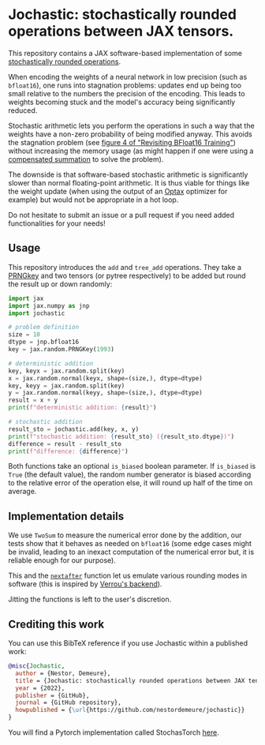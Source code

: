 # Jochastic: stochastically rounded operations between JAX tensors.

This repository contains a JAX software-based implementation of some [stochastically rounded operations](https://nhigham.com/2020/07/07/what-is-stochastic-rounding/).

When encoding the weights of a neural network in low precision (such as `bfloat16`), one runs into stagnation problems: updates end up being too small relative to the numbers the precision of the encoding.
This leads to weights becoming stuck and the model's accuracy being significantly reduced.

Stochastic arithmetic lets you perform the operations in such a way that the weights have a non-zero probability of being modified anyway.
This avoids the stagnation problem (see [figure 4 of "Revisiting BFloat16 Training"](https://arxiv.org/abs/2010.06192)) without increasing the memory usage (as might happen if one were using a [compensated summation](https://github.com/nestordemeure/pairArithmetic) to solve the problem).

The downside is that software-based stochastic arithmetic is significantly slower than normal floating-point arithmetic.
It is thus viable for things like the weight update (when using the output of an [Optax](https://github.com/deepmind/optax) optimizer for example) but would not be appropriate in a hot loop.

Do not hesitate to submit an issue or a pull request if you need added functionalities for your needs!

## Usage

This repository introduces the `add` and `tree_add` operations.
They take a [PRNGkey](https://jax.readthedocs.io/en/latest/_autosummary/jax.random.PRNGKey.html) and two tensors (or pytree respectively) to be added but round the result up or down randomly:

```python
import jax
import jax.numpy as jnp
import jochastic

# problem definition
size = 10
dtype = jnp.bfloat16
key = jax.random.PRNGKey(1993)

# deterministic addition
key, keyx = jax.random.split(key)
x = jax.random.normal(keyx, shape=(size,), dtype=dtype)
key, keyy = jax.random.split(key)
y = jax.random.normal(keyy, shape=(size,), dtype=dtype)
result = x + y
print(f"deterministic addition: {result}")

# stochastic addition
result_sto = jochastic.add(key, x, y)
print(f"stochastic addition: {result_sto} ({result_sto.dtype})")
difference = result - result_sto
print(f"difference: {difference}")
```

Both functions take an optional `is_biased` boolean parameter.
If `is_biased` is `True` (the default value), the random number generator is biased according to the relative error of the operation
else, it will round up half of the time on average.

## Implementation details

We use `TwoSum` to measure the numerical error done by the addition, our tests show that it behaves as needed on `bfloat16` (some edge cases might be invalid, leading to an inexact computation of the numerical error but, it is reliable enough for our purpose).

This and the [`nextafter`](https://jax.readthedocs.io/en/latest/_autosummary/jax.numpy.nextafter.html) function let us emulate various rounding modes in software (this is inspired by [Verrou's backend](https://github.com/edf-hpc/verrou)).

Jitting the functions is left to the user's discretion.

## Crediting this work

You can use this BibTeX reference if you use Jochastic within a published work:

```bibtex
@misc{Jochastic,
  author = {Nestor, Demeure},
  title = {Jochastic: stochastically rounded operations between JAX tensors.},
  year = {2022},
  publisher = {GitHub},
  journal = {GitHub repository},
  howpublished = {\url{https://github.com/nestordemeure/jochastic}}
}
```

You will find a Pytorch implementation called StochasTorch [here](https://github.com/nestordemeure/stochastorch).
